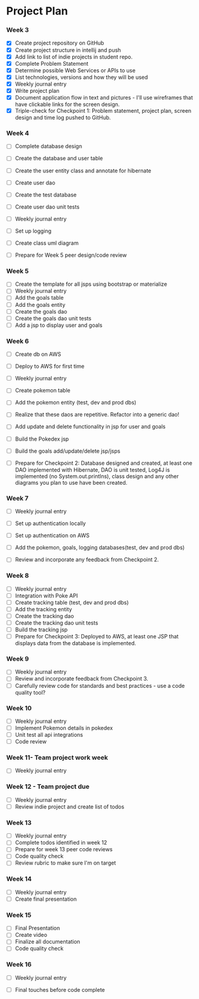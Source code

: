 # Project Plan

### Week 3
- [x] Create project repository on GitHub
- [x] Create project structure in intellij and push
- [x] Add link to list of indie projects in student repo.
- [x] Complete Problem Statement
- [x] Determine possible Web Services or APIs to use
- [x] List technologies, versions and how they will be used
- [x] Weekly journal entry
- [x] Write project plan
- [x] Document application flow in text and pictures - I'll use wireframes that have clickable links for the screen design.
- [x] Triple-check for Checkpoint 1: Problem statement, project plan, screen design and time log pushed to GitHub. 

### Week 4
- [ ] Complete database design
- [ ] Create the database and user table
- [ ] Create the user entity class and annotate for hibernate
- [ ] Create user dao
- [ ] Create the test database
- [ ] Create user dao unit tests
- [ ] Weekly journal entry
- [ ] Set up logging
- [ ] Create class uml diagram
- [ ] Prepare for Week 5 peer design/code review


### Week 5

- [ ] Create the template for all jsps using bootstrap or materialize
- [ ] Weekly journal entry
- [ ] Add the goals table
- [ ] Add the goals entity
- [ ] Create the goals dao
- [ ] Create the goals dao unit tests
- [ ] Add a jsp to display user and goals

### Week 6

- [ ] Create db on AWS
- [ ] Deploy to AWS for first time
- [ ] Weekly journal entry
- [ ] Create pokemon table
- [ ] Add the pokemon entity (test, dev and prod dbs)
- [ ] Realize that these daos are repetitive. Refactor into a generic dao!
- [ ] Add update and delete functionality in jsp for user and goals
- [ ] Build the Pokedex jsp
- [ ] Build the goals add/update/delete jsp/jsps
- [ ] Prepare for Checkpoint 2: Database designed and created, at least one DAO implemented with Hibernate, DAO is unit tested, Log4J is implemented (no System.out.printlns), class design and any other diagrams you plan to use have been created. 


### Week 7

- [ ] Weekly journal entry
- [ ] Set up authentication locally
- [ ] Set up authentication on AWS
- [ ] Add the pokemon, goals, logging databases(test, dev and prod dbs)
- [ ] Review and incorporate any feedback from Checkpoint 2.


### Week 8

- [ ] Weekly journal entry
- [ ] Integration with Poke API
- [ ] Create tracking table (test, dev and prod dbs)
- [ ] Add the tracking entity
- [ ] Create the tracking dao
- [ ] Create the tracking dao unit tests
- [ ] Build the tracking jsp
- [ ] Prepare for Checkpoint 3: Deployed to AWS, at least one JSP that displays data from the database is implemented. 

### Week 9
- [ ] Weekly journal entry
- [ ] Review and incorporate feedback from Checkpoint 3.
- [ ] Carefully review code for standards and best practices - use a code quality tool? 

### Week 10
- [ ] Weekly journal entry
- [ ] Implement Pokemon details in pokedex
- [ ] Unit test all api integrations
- [ ] Code review

### Week 11- Team project work week
- [ ] Weekly journal entry

### Week 12  - Team project due
- [ ] Weekly journal entry
- [ ] Review indie project and create list of todos

### Week 13
- [ ] Weekly journal entry
- [ ] Complete todos identified in week 12
- [ ] Prepare for week 13 peer code reviews
- [ ] Code quality check
- [ ] Review rubric to make sure I'm on target

### Week 14
- [ ] Weekly journal entry
- [ ] Create final presentation

### Week 15
- [ ] Final Presentation
- [ ] Create video
- [ ] Finalize all documentation
- [ ] Code quality check

### Week 16
- [ ] Weekly journal entry
- [ ] Final touches before code complete






